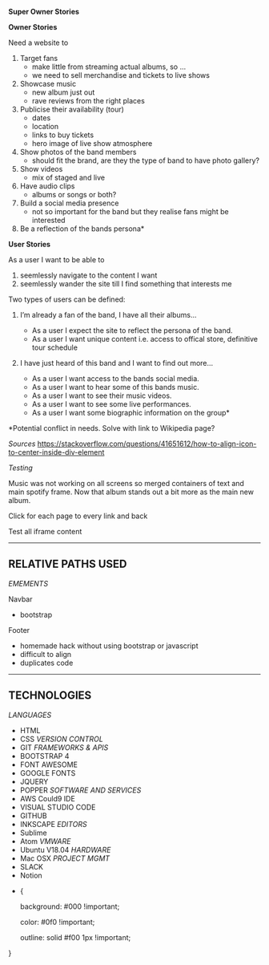 **Super Owner Stories**


**Owner Stories**

Need a website to
1. Target fans
     - make little from streaming actual albums, so ...
     - we need to sell merchandise and tickets to live shows
2. Showcase music
     - new album just out
     - rave reviews from the right places
3. Publicise their availability (tour)
     - dates
     - location
     - links to buy tickets
     - hero image of live show atmosphere
4. Show photos of the band members
     - should fit the brand, are they the type of band to have photo gallery?
5. Show videos
     - mix of staged and live
6. Have audio clips
     - albums or songs or both?
7. Build a social media presence
    - not so important for the band but they realise fans might be interested
8. Be a reflection of the bands persona*

**User Stories**

As a user I want to be able to
 1) seemlessly navigate to the content I want
 2) seemlessly wander the site till I find something that interests me

Two types of users can be defined:

1. I’m already a fan of the band, I have all their albums…
    - As a user I expect the site to reflect the persona of the band.
    - As a user I want unique content i.e. access to offical store, definitive tour schedule

2. I have just heard of this band and I want to find out more…
    - As a user I want access to the bands social media.
    - As a user I want to hear some of this bands music.
    - As a user I want to see their music videos.
    - As a user I want to see some live performances.
    - As a user I want some biographic information on the group*

*Potential conflict in needs. Solve with link to Wikipedia page?


 *Sources*
 https://stackoverflow.com/questions/41651612/how-to-align-icon-to-center-inside-div-element

 *Testing*

 Music was not working on all screens so merged containers of text and main spotify frame.
 Now that album stands out a bit more as the main new album.

 Click for each page to every link and back

 Test all iframe content


------
 RELATIVE PATHS USED
------


 *EMEMENTS*

 Navbar
- bootstrap

 Footer
- homemade hack without using bootstrap or javascript
- difficult to align
- duplicates code

------
TECHNOLOGIES
------

*LANGUAGES*
- HTML
- CSS
*VERSION CONTROL*
- GIT
*FRAMEWORKS & APIS*
- BOOTSTRAP 4
- FONT AWESOME
- GOOGLE FONTS
- JQUERY
- POPPER
*SOFTWARE AND SERVICES*
- AWS Could9 IDE
- VISUAL STUDIO CODE
- GITHUB
- INKSCAPE
*EDITORS*
- Sublime
- Atom
*VMWARE*
- Ubuntu V18.04
*HARDWARE*
- Mac OSX
*PROJECT MGMT*
- SLACK
- Notion






 * {

    background: #000 !important;

    color: #0f0 !important;

    outline: solid #f00 1px !important;

}
